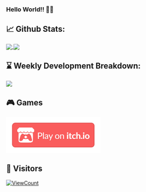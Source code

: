 ### Hello World!! 🎯️🚀️

## 📈 **Github Stats:**

<a href="#">
  <img align="center" src="https://github-readme-stats.vercel.app/api?username=andrescrd&show_icons=true&include_all_commits=true&count_private=true&hide=stars,prs" />
</a>
<a href="#">
  <img align="center" src="https://github-readme-stats.vercel.app/api/top-langs/?username=andrescrd&layout=compact&hide=ShaderLab,JavaScript" />
</a>

## ⌛ **Weekly Development Breakdown:**

<a href="#">
  <img align="center" src="https://github-readme-stats.vercel.app/api/wakatime?username=andrescrd&langs_count=5&layout=compact" />
</a>


## 🎮 **Games**  

<a href="https://andrescrd.itch.io/">
  <img align="center" width="256px" src="https://github.com/andrescrd/assets/blob/master/play_on_itchio.png" />
</a>

## 👀 **Visitors**  
[![ViewCount](https://views.whatilearened.today/views/github/andrescrd/ismlhbb.svg?cache=remove)](#)
 
